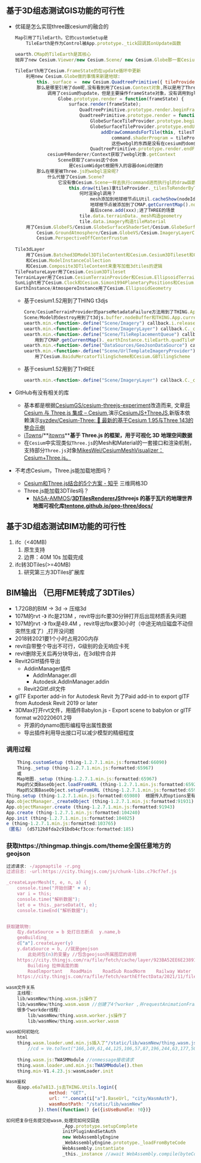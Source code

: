 ## 基于3D组态测试GIS功能的可行性

- 优锘是怎么实现three跟cesium的融合的

    ```JavaScript
    Map引用了TileEarth，它的customSetup是
        TileEarth是作为Control被App.prototype._tick回调其onUpdate函数
        
    uearth.CMap的TileEarth是其核心
    抛弃了new Cesium.Viewer/new Cesium.Scene/ new Cesium.Globe那一套Cesium原生的构建地球的方法,自己利用Cesium的API重写了一套
    
    TileEarth用了Cesium.FrameState的在update循环中更新
        利用new Cesium.Globe做的事情来新建地球:
            this._surface =  new Cesium.QuadtreePrimitive({ tileProvider: new Cesium.GlobeSurfaceTileProvider({  
            那么是哪里引用了dom呢,没有看到用了Cesium.Context对象,所以是用了Three.js的webgl
                调用了cesium的update，但是主要操作frameState对象，没有调用到gl绘制
                    Globe.prototype.render = function(frameState) {
                        surface.render(frameState);
                            QuadtreePrimitive.prototype.render.beginFrame
                            QuadtreePrimitive.prototype.render = function(frameState) {
                                GlobeSurfaceTileProvider.prototype.beginUpdate                            
                                GlobeSurfaceTileProvider.prototype.endUpdate = function(frameState) {
                                    addDrawCommandsForTile(this, tilesToRender[tileIndex], frameState);
                                        command.shaderProgram = tileProvider._surfaceShaderSet.getShaderProgram(surfaceShaderSetOptions);
                                        这些webgl的东西是没有在cesium的dom创建的，而是同一用three.js的
                                QuadtreePrimitive.prototype.render.endFrame
                cesium中Renderer/Context获取了webgl对象.getContext
                    Scene获取了canvas这个dom
                        是CesiumWidget根据传入的容器domid创建的
            那么在哪里被Three.js的webgl渲染呢?
                什么代替了Cesium.Scene?
                    它没有像Cesium.Scene一样去执行command进而执行gl的draw函数，而是TileEarth.update()代替了Scene.render()
                        this.draw(tiles)拿tileProvider._tilesToRenderByTextureCount去用three.js的THREE.Mesh(geometry, tileMaterial)去渲染地球
                            何时渲染gl调用？
                                mesh添加到地球根节点LUtil.cacheShow(nodeId, tileMaterialId, this.rootNode)
                                地球根节点被添加到了CMAP.getCurrentMap().node
                                最后scene.add(xxx);进了THREE的场景
                            tile.data.terrainData._mesh构造geometry
                            tile.data.imagery构造tileMaterial
        用了Cesium.GlobeFS/Cesium.GlobeSurfaceShaderSet/Cesium.GlobeSurfaceTileProvider/
            Cesium.GroundAtmosphere/Cesium.GlobeVS/Cesium.ImageryLayerCollection/Cesium.JulianDate/
            Cesium.PerspectiveOffCenterFrustum
        
    Tile3dLayer
        用了Cesium.Batched3DModel3DTileContent和Cesium.Cesium3DTileset和Cesium.Instanced3DModel3DTileContent
        和Cesium.ModelInstanceCollection
        和Cesium.Composite3DTileContent来重写加载3dtiles的逻辑
    TileFeatureLayer用了Cesium.Cesium3DTileset
    TerrainLayer用了Cesium.CesiumTerrainProvider和Cesium.EllipsoidTerrainProvider
    SunLight用了Cesium.Clock和Cesium.Simon1994PlanetaryPositions和Cesium.JulianDate
    EarthInstance/AtmospereInstance用了Cesium.EllipsoidGeometry 
    ```

  - 基于cesium1.52用到了THING t3djs

    ```JavaScript
    Core/CesiumTerrainProvider的parseMetadataFailure方法用到了THING.App.current.trigger
    Scene/Model的destroy用到了t3djs.buffer.nodeBuffer和THING.App.current.picker.removePickingMaterial
    uearth.min.<function>.define("Scene/Imagery") callback.i.releaseReference
    uearth.min.<function>.define("Scene/ImageryLayer") callback.C._createTexture用到到t3djs.buffer.textureBuffer
    uearth.min.<function>.define("Scene/TileReplacementQueue") callback.e.trimTiles
        用到了CMAP.getCurrentMap()._earthInstance.tileEarth.quadTileMatrial和类似Scene/Model
    uearth.min.<function>.define("DataSources/GeoJsonDataSource") callback.createPoint用到了CMAP.Util.convertLonlatToWorld    
    uearth.min.<function>.define("Scene/UrlTemplateImageryProvider") callback.o.reinitialize.then() callback
        用了Cesium.BaiduMercatorTilingScheme和Cesium.GBTilingScheme
    ```

  - 基于cesium1.52用到了THREE

    ```JavaScript
    uearth.min.<function>.define("Scene/ImageryLayer") callback.C._createTexture
    ```

- GitHub有没有相关的库
  - 基本都是根据[CesiumGS/cesium-threejs-experiment](https://github.com/CesiumGS/cesium-threejs-experiment)改造而来, 文章[将 Cesium 与 Three.js 集成 – Cesium](https://cesium.com/blog/2017/10/23/integrating-cesium-with-threejs/),演示[CesiumJS+ThreeJS](https://cesiumgs.github.io/cesium-threejs-experiment/public/index.html),新版本依赖演示[syzdev/Cesium-Three: 🔧 最新的基于Cesium 1.95与Three 143的整合示例](https://github.com/syzdev/Cesium-Three)
  - [iTowns](https://github.com/iTowns)/**[itowns](https://github.com/iTowns/itowns)****基于 Three.js 的框架，用于可视化 3D 地理空间数据**
  - 在`Cesium`中实现类似`Three.js`的Mesh和Material的一套接口和渲染机制，支持部分`Three.js`对象[MikesWei/CesiumMeshVisualizer：Cesium+Three.js。](https://github.com/MikesWei/CesiumMeshVisualizer)
- 不考虑Cesium，Three.js能加载地图吗？
  - [Cesium和Three.js结合的5个方案 - 知乎](https://zhuanlan.zhihu.com/p/441682100) 三维网格3D
  - Three.js能加载3DTiles吗？
    - [NASA-AMMOS](https://github.com/NASA-AMMOS)/**[3DTilesRendererJS](https://github.com/NASA-AMMOS/3DTilesRendererJS)**threejs 的基于瓦片的地理世界地图可视化库**[tentone.github.io/geo-three/docs/](https://tentone.github.io/geo-three/docs/)**

## 基于3D组态测试BIM功能的可行性

1. ifc（<40MB)
    1. 原生支持
    2. 边界：40M 10s 加载完成
2. ifc转3DTiles(>=40MB)
    1. 研究第三方3DTiles扩展库

## BIM输出 （已用FME转成了3DTiles）

- 1.72GB的BIM -> 3d -> 压缩3d
- 107M的rvt -》 ifc是213M ，revit导出ifc要30分钟打开后出现材质丢失问题
- 107M的rvt -》 fbx是49.4M ，revit导出fbx要30小时（中途无响应磁盘不动但突然生成了）,打开没问题
- 2018转2021要1个小时占用20G内存
- revit自带整个导出不可行，G级别的会无响应卡死
- revit删除无关后再分块导出，在3d软件合并
- Revit2Gltf插件导出
  - AddinManager插件
    - AddInManager.dll
    - Autodesk.AddInManager.addin
  - Revit2Gltf.dll文件
- glTF Exporter add-in for Autodesk Revit 为了Paid add-in to export glTF from Autodesk Revit 2019 or later
- 3DMax打开rvt文件，用插件Babylon.js - Export scene to babylon or gITF format w20220601.2导
  - 开源的dynamo图形编程导出属性数据
  - 导出插件利用导出接口可以减少模型的精细程度
### 调用过程
```js
    Thing.customSetup (thing-1.2.7.1.min.js:formatted:66090)
    Thing._setup (thing-1.2.7.1.min.js:formatted:65967) 
    或
    Map地图._setup (thing-1.2.7.1.min.js:formatted:65967)
    Map的父类BaseObject.loadFromURL (thing-1.2.7.1.min.js:formatted:65929)
    Map的父类BaseObject.setupFromURL (thing-1.2.7.1.min.js:formatted:65938)
Thing.setup (thing-1.2.7.1.min.js:formatted:65980)  根据传入的options里有没有url进行条件分支
App.objectManager._createObject (thing-1.2.7.1.min.js:formatted:91931)
App.objectManager.create (thing-1.2.7.1.min.js:formatted:91943)
App.create (thing-1.2.7.1.min.js:formatted:104240)
App.init (thing-1.2.7.1.min.js:formatted:104025)
e (thing-1.2.7.1.min.js:formatted:103765)
（匿名） (d5712b8fda2c91bdb4cf3cce:formatted:185)
```

### 获取https://thingmap.thingjs.com/theme全国任意地方的geojson
```js
过滤请求: -/appmaptile -r.png
过滤日志: -url:https://city.thingjs.com/js/chunk-libs.c79cf7ef.js

_createLayerMesh(t, e, n, a) {
	console.time("开始创建" + a);
	var i = this;
	console.time("解析数据");
	let o = this._parseData(t, e);
	console.timeEnd("解析数据");


获取建筑物: 
	在y.dataSource = b 处打日志断点  y.name,b
	geoBuilding_
	d["a"].createLayer(y)
	y.dataSource = b, //就是geojson
		此处闭包(n)的变量y //包含geojson所属图层的说明
	https://city.thingjs.com/ra/file/fetch/cache/layer/923BA52EE6E238918A3969077A1D0B9B26AC0E2DC63C4D34 可能是
		Building 拉伸高度的面
		Roadlmportant	RoadMain	RoadSub	RoadNorm	Railway	Water	Greenland
	https://city.thingjs.com/ra/file/fetch/earthEffectData/2021/11/file_20211103102102409_198585.geojson.cbencrypt 加密的geojson国家省区划等请求

wasm文件关系
	主线程:
	lib/wasmNew/thing.wasm.js操作了
	lib/wasmNew/thing.wasm.wasm //创建了4个worker ,并requestAnimationFrame在需要时postMessage给了workder线程
	很多个workder线程:
		lib/wasmNew/thing.wasm.worker.js操作了
		lib/wasmNew/thing.wasm.worker.wasm

wasm如何初始化
	html
	thing.wasm.loader.umd.min.js插入了"/static/lib/wasmNew/thing.wasm.js"
		//cd = Ve.toText("166,149,61,44,125,106,57,87,196,244,63,177,50")也就是"thing.wasm.js"
	
	thing.wasm.js:TWASMModule //onmessage接收请求
	thing.wasm.loader.umd.min.js:TWASMModule().then
	thing.min-V1.4.23.js:wasmLoader.init

Wasm鉴权
	在app.e6a7a813.js去THING.Utils.login({
				method: "GET",
				url: "".concat(i["a"].BaseUrl, "city/WasmAuth"),
				wasmRootPath: "/static/lib/wasmNew"
			}).then((function() {e({isUseBundle: !0})}

如何把复杂任务提交给wasm,处理完如何交回去
					 _App.prototype.setupComplete
					 initPluginAndSetAuth
					 new WebAssemblyEngine
					 _WebAssemblyEngine.prototype._loadFromByteCode
					 WebAssembly.instantiate
					 _this._instance //await WebAssembly.compile(byteCode);获取到了内嵌在thing.js里的wasm byteCode提供的方法们memory,memset,memcpy,memmove,memcmp,isPrime,toUpper,toLower,stringEquals,stringLength,searchStringL2R,searchStringR2L,startWiths,copyString,mixString,getFileName,allocString,appendString,subString,consoleNumber,consoleBuffer,consoleLog,runScript,jsmn_parse,jsmn_init,parseJSONString,findJSONToken,freeJSONToken,gcd,ExtEuclid,rsa_modExp,rsaGenKeys,rsaGetEncryptSize,initGlobal,initKeys,freeGlobal,setRandomSeeds,__random,randomUint,requestFileSize,onRecvFileSize,getEncodingStringSize,getEncodingStringData,encodeString,getDecodingStringSize,decodeString,encodeStringWithKeys,decodeStringWithKeys,getAttributes,getID,getPluginsNumber,getPluginVersion,getPluginName,getPluginDesc,setAttributes,getRandomValue,eval
```
